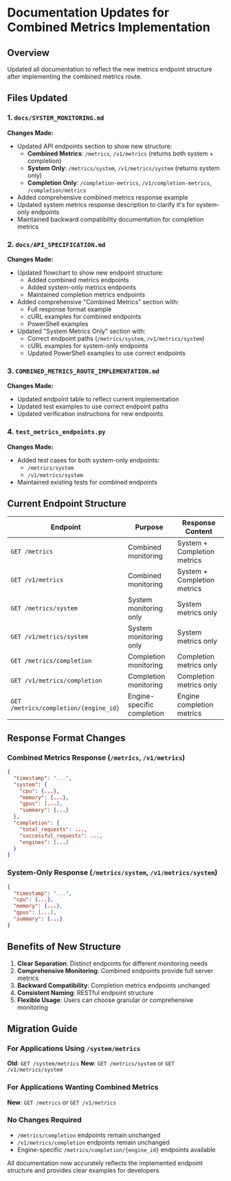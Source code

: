 # Documentation Updates for Combined Metrics Implementation

## Overview

Updated all documentation to reflect the new metrics endpoint structure after implementing the combined metrics route.

## Files Updated

### 1. `docs/SYSTEM_MONITORING.md`

**Changes Made:**
- Updated API endpoints section to show new structure:
  - **Combined Metrics**: `/metrics`, `/v1/metrics` (returns both system + completion)
  - **System Only**: `/metrics/system`, `/v1/metrics/system` (returns system only)
  - **Completion Only**: `/completion-metrics`, `/v1/completion-metrics`, `/completion/metrics`
- Added comprehensive combined metrics response example
- Updated system metrics response description to clarify it's for system-only endpoints
- Maintained backward compatibility documentation for completion metrics

### 2. `docs/API_SPECIFICATION.md`

**Changes Made:**
- Updated flowchart to show new endpoint structure:
  - Added combined metrics endpoints
  - Added system-only metrics endpoints
  - Maintained completion metrics endpoints
- Added comprehensive "Combined Metrics" section with:
  - Full response format example
  - cURL examples for combined endpoints
  - PowerShell examples
- Updated "System Metrics Only" section with:
  - Correct endpoint paths (`/metrics/system`, `/v1/metrics/system`)
  - cURL examples for system-only endpoints
  - Updated PowerShell examples to use correct endpoints

### 3. `COMBINED_METRICS_ROUTE_IMPLEMENTATION.md`

**Changes Made:**
- Updated endpoint table to reflect current implementation
- Updated test examples to use correct endpoint paths
- Updated verification instructions for new endpoints

### 4. `test_metrics_endpoints.py`

**Changes Made:**
- Added test cases for both system-only endpoints:
  - `/metrics/system`
  - `/v1/metrics/system`
- Maintained existing tests for combined endpoints

## Current Endpoint Structure

| Endpoint | Purpose | Response Content |
|----------|---------|------------------|
| `GET /metrics` | Combined monitoring | System + Completion metrics |
| `GET /v1/metrics` | Combined monitoring | System + Completion metrics |
| `GET /metrics/system` | System monitoring only | System metrics only |
| `GET /v1/metrics/system` | System monitoring only | System metrics only |
| `GET /metrics/completion` | Completion monitoring | Completion metrics only |
| `GET /v1/metrics/completion` | Completion monitoring | Completion metrics only |
| `GET /metrics/completion/{engine_id}` | Engine-specific completion | Engine completion metrics |

## Response Format Changes

### Combined Metrics Response (`/metrics`, `/v1/metrics`)
```json
{
  "timestamp": "...",
  "system": {
    "cpu": {...},
    "memory": {...},
    "gpus": [...],
    "summary": {...}
  },
  "completion": {
    "total_requests": ...,
    "successful_requests": ...,
    "engines": [...]
  }
}
```

### System-Only Response (`/metrics/system`, `/v1/metrics/system`)
```json
{
  "timestamp": "...",
  "cpu": {...},
  "memory": {...},
  "gpus": [...],
  "summary": {...}
}
```

## Benefits of New Structure

1. **Clear Separation**: Distinct endpoints for different monitoring needs
2. **Comprehensive Monitoring**: Combined endpoints provide full server metrics
3. **Backward Compatibility**: Completion metrics endpoints unchanged
4. **Consistent Naming**: RESTful endpoint structure
5. **Flexible Usage**: Users can choose granular or comprehensive monitoring

## Migration Guide

### For Applications Using `/system/metrics`
**Old**: `GET /system/metrics`
**New**: `GET /metrics/system` or `GET /v1/metrics/system`

### For Applications Wanting Combined Metrics
**New**: `GET /metrics` or `GET /v1/metrics`

### No Changes Required
- `/metrics/completion` endpoints remain unchanged
- `/v1/metrics/completion` endpoints remain unchanged
- Engine-specific `/metrics/completion/{engine_id}` endpoints available

All documentation now accurately reflects the implemented endpoint structure and provides clear examples for developers.

